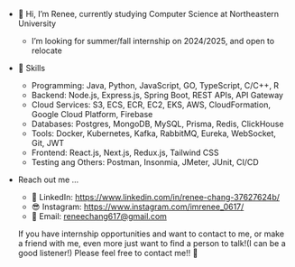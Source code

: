 - 👋 Hi, I’m Renee, currently studying Computer Science at Northeastern University
  - I’m looking for summer/fall internship on 2024/2025, and open to relocate

- 🚀 Skills
  - Programming: Java, Python, JavaScript, GO, TypeScript, C/C++, R
  - Backend: Node.js, Express.js, Spring Boot, REST APIs, API Gateway 
  - Cloud Services: S3, ECS, ECR, EC2, EKS, AWS, CloudFormation, Google Cloud Platform, Firebase
  - Databases: Postgres, MongoDB, MySQL, Prisma, Redis, ClickHouse
  - Tools: Docker, Kubernetes, Kafka, RabbitMQ, Eureka, WebSocket, Git, JWT
  - Frontend: React.js, Next.js, Redux.js, Tailwind CSS
  - Testing ang Others: Postman, Insonmia, JMeter, JUnit, CI/CD
  
- Reach out me ...
  - 💼 LinkedIn: https://www.linkedin.com/in/renee-chang-37627624b/
  - 😎 Instagram: https://www.instagram.com/imrenee_0617/
  - 🌹 Email: reneechang617@gmail.com


  If you have internship opportunities and want to contact to me, or make a friend with me, even more just want to find a person to talk!(I can be a good listener!)
  Please feel free to contact me!! 🤝
<!---
Reneechang17/Reneechang17 is a ✨ special ✨ repository because its `README.md` (this file) appears on your GitHub profile.
You can click the Preview link to take a look at your changes.
--->
